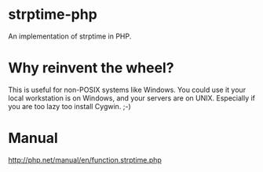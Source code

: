 strptime-php
=============

An implementation of strptime in PHP.

Why reinvent the wheel?
============

This is useful for non-POSIX systems like Windows.
You could use it your local workstation is on Windows,
and your servers are on UNIX.
Especially if you are too lazy too install Cygwin. ;-)

Manual
============

http://php.net/manual/en/function.strptime.php

